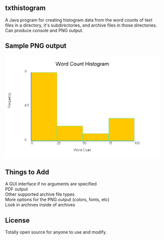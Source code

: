 ## txthistogram

A Java program for creating histogram data from the word counts of text files in a directory, it's subdirectories, and archive files in those directories.  
Can produce console and PNG output.

## Sample PNG output

![Sample Output](./output.png?raw=true "Sample Output")

## Things to Add

A GUI interface if no arguments are specified  
PDF output  
Other supported archive file types  
More options for the PNG output (colors, fonts, etc)  
Look in archives inside of archives  

## License

Totally open source for anyone to use and modify.